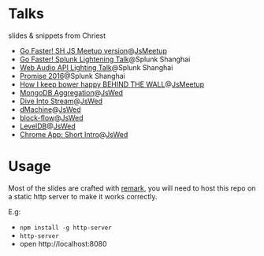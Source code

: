 Talks
=======

slides & snippets from Chriest

- [Go Faster! SH JS Meetup version](go-faster-js-meetup/)@[JsMeetup]
- [Go Faster! Splunk Lightening Talk](go-faster/)@Splunk Shanghai
- [Web Audio API Lighting Talk](web-audio-lighting-talk/)@Splunk Shanghai
- [Promise 2016](promise-promise/)@Splunk Shanghai
- [How I keep bower happy BEHIND THE WALL](js-meetup-1209/)@[JsMeetup]
- [MongoDB Aggregation](agg-in-mongo/)@[JsWed]
- [Dive Into Stream](https://github.com/jswed/dive-into-stream)@[JsWed]
- [dMachine](https://github.com/jswed/dMachine)@[JsWed]
- [block-flow](https://github.com/jcppman/block-flow)@[JsWed]
- [LevelDB](https://github.com/jswed/level-daw)@[JsWed]
- [Chrome App: Short Intro](https://github.com/jswed/chrome-app)@[JsWed]


[JsWed]: http://www.meetup.com/efjsday/
[JsMeetup]: http://www.meetup.com/Shanghai-JavaScript-Meetup/

Usage
=====

Most of the slides are crafted with [remark](https://github.com/gnab/remark),
you will need to host this repo on a static http server to make it works correctly.

E.g:

- `npm install -g http-server`
- `http-server`
- open http://localhost:8080

